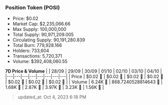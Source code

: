 
  ### Position Token (POSI)
  - Price: $0.02
  - Market Cap: $2,235,066.66
  - Max Supply: 100,000,000
  - Total Supply: 90,971,209.005
  - Circulating Supply: 90,191,280.839
  - Total Burn: 779,928.166
  - Holders: 733,604
  - Transactions: 5,720,371
  - Volume: $392,408,060.55

  **7D Price & Volume**
  | | 28&#x2F;09 | 29&#x2F;09 | 30&#x2F;09 | 01&#x2F;10 | 02&#x2F;10 | 03&#x2F;10 | 04&#x2F;10 |
  |---|---|---|---|---|---|---|---|
  | Price | $0.02 🔻 | $0.02 🔻 | $0.02 🚀 | $0.02 🚀 | $0.02 🔻 | $0.02 🚀 | $0.02 🚀 |
  | Volume | 6.24K 🚀 | 868.7240528814643 🔻 | 1.68K 🚀 | 2.87K 🚀 | 3.97K 🚀 | 3.23K 🔻 | 1.56K 🔻 |

  > updated_at: Oct 4, 2023 6:18 PM
